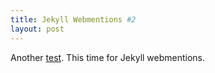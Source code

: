 ```yaml
---
title: Jekyll Webmentions #2
layout: post
---
```


Another [test][]. This time for Jekyll webmentions.

[test]: https://www.aaron-gustafson.com
